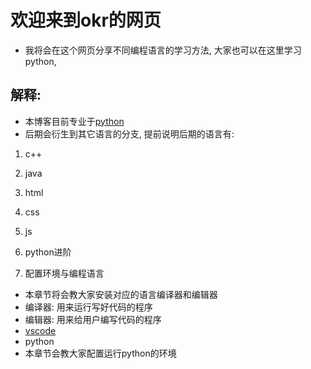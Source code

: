# 欢迎来到okr的网页

- 我将会在这个网页分享不同编程语言的学习方法, 大家也可以在这里学习python, 
## 解释:

- 本博客目前专业于[python](https://www.python.org/)
- 后期会衍生到其它语言的分支, 提前说明后期的语言有:

1. c++
2. java
3. html
4. css
5. js
6. python进阶

1. 配置环境与编程语言
 - 本章节将会教大家安装对应的语言编译器和编辑器
  - 编译器: 用来运行写好代码的程序
  - 编辑器: 用来给用户编写代码的程序
 - [vscode](docs/CONTRIBUTING.md)
 - python
  - 本章节会教大家配置运行python的环境

